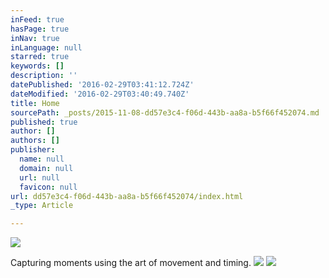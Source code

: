 ```yaml
---
inFeed: true
hasPage: true
inNav: true
inLanguage: null
starred: true
keywords: []
description: ''
datePublished: '2016-02-29T03:41:12.724Z'
dateModified: '2016-02-29T03:40:49.740Z'
title: Home
sourcePath: _posts/2015-11-08-dd57e3c4-f06d-443b-aa8a-b5f66f452074.md
published: true
author: []
authors: []
publisher:
  name: null
  domain: null
  url: null
  favicon: null
url: dd57e3c4-f06d-443b-aa8a-b5f66f452074/index.html
_type: Article

---
```

![](https://s3-us-west-2.amazonaws.com/the-grid-img/p/08811121fd67c006793cdd5d0929a5a1ccb5b45a.jpg)

Capturing moments using the art of movement and timing. ![](https://the-grid-user-content.s3-us-west-2.amazonaws.com/e740e37f-7d10-4c2b-8a16-d2da9583899b.JPG)
![](https://the-grid-user-content.s3-us-west-2.amazonaws.com/aae9ec3a-45b6-496e-8564-18b4f6a30e8a.JPG)